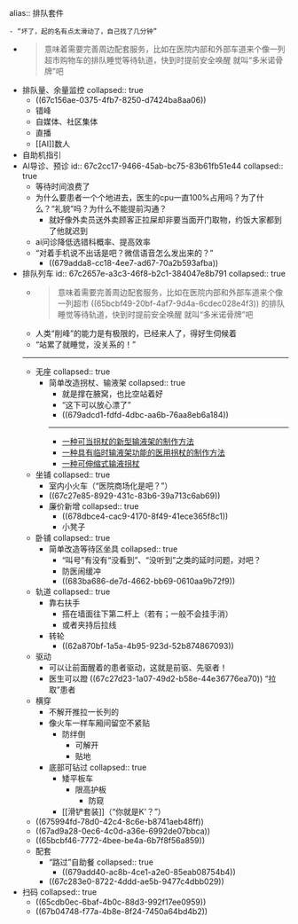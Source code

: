 alias:: 排队套件

	- “坏了，起的名有点太滑动了，自己找了几分钟”
- >意味着需要完善周边配套服务，比如在医院内部和外部车道来个像一列超市购物车的排队睡觉等待轨道，快到时提前安全唤醒
  就叫“多米诺骨牌”吧
- 排队量、余量监控
  collapsed:: true
	- ((67c156ae-0375-4fb7-8250-d7424ba8aa06))
	- 错峰
	- 自媒体、社区集体
	- 直播
	- [[AI]]数人
- 自助机指引
- AI导诊、预诊
  id:: 67c2cc17-9466-45ab-bc75-83b61fb51e44
  collapsed:: true
	- 等待时间浪费了
	- 为什么要患者一个个地进去，医生的cpu一直100%占用吗？为了什么？“礼貌”吗？为什么不能提前沟通？
		- 就好像外卖员送外卖顾客正拉屎却非要当面开门取物，约饭大家都到了他就迟到
	- ai问诊降低选错科概率、提高效率
	- “对着手机说不出话是吧？微信语音怎么发出来的？”
		- ((679adda8-cc18-4ee7-ad67-70a2b593afba))
- 排队列车
  id:: 67c2657e-a3c3-46f8-b2c1-384047e8b791
  collapsed:: true
	- >意味着需要完善周边配套服务，比如在医院内部和外部车道来个像一列超市 ((65bcbf49-20bf-4af7-9d4a-6cdec028e4f3)) 的排队睡觉等待轨道，快到时提前安全唤醒
	  就叫“多米诺骨牌”吧
	- 人类“削峰”的能力是有极限的，已经来人了，得好生伺候着
	- “站累了就睡觉，没关系的！”
	- ---
	- 无座
	  collapsed:: true
		- 简单改造拐杖、输液架
		  collapsed:: true
			- 就是撑在腋窝，也比空站着好
			- “这下可以放心漂了”
			- ((679adcd1-fdfd-4dbc-aa6b-76aa8eb6a184))
			- ---
			- [一种可当拐杖的新型输液架的制作方法](https://www.xjishu.com/zhuanli/05/201921795223.html)
			- [一种具有临时输液架功能的医用拐杖的制作方法](https://www.xjishu.com/zhuanli/05/202122566846.html)
			- [一种可伸缩式输液拐杖](https://www.xjishu.com/zhuanli/05/202321780329.html)
	- 坐铺
	  collapsed:: true
		- 室内小火车（“医院商场化是吧？”）
		- ((67c27e85-8929-431c-83b6-39a713c6ab69))
		- 廉价新增
		  collapsed:: true
			- ((678dbce4-cac9-4170-8f49-41ece365f8c1))
			- 小凳子
	- 卧铺
	  collapsed:: true
		- 简单改造等待区坐具
		  collapsed:: true
			- “叫号”有没有“没看到”、“没听到”之类的延时问题，对吧？
			- 防医闹缓冲
			- ((683ba686-de7d-4662-bb69-0610aa9b72f9))
	- 轨道
	  collapsed:: true
		- 靠右扶手
			- 搭在墙面往下第二杆上（若有；一般不会挂手消）
			- 或者夹持后拉线
		- 转轮
			- ((62a870bf-1a5a-4b95-923d-52b874867093))
	- 驱动
		- 可以让前面醒着的患者驱动，这就是前驱、先驱者！
		- 医生可以蹬 ((67c27d23-1a07-49d2-b58e-44e36776ea70)) “拉取”患者
	- 横穿
		- 不解开推拉一长列的
		- 像火车一样车厢间留空不紧贴
			- 防绊倒
				- 可解开
				- 贴地
		- 底部可钻过
		  collapsed:: true
			- 矮平板车
				- 限高护板
					- 防窥
			- [[滑铲套装]]（“你就是K'？”）
	- ((675994fd-78d0-42c4-8c6e-b8741aeb48ff))
	- ((67ad9a28-0ec6-4c0d-a36e-6992de07bbca))
	- ((65bcbf46-7772-4bee-be4a-6b7f8f56a859))
	- 配套
		- “路过”自助餐
		  collapsed:: true
			- ((679add40-ac8b-4ce1-a2e0-85eab08754b4))
		- ((67c283e0-8722-4ddd-ae5b-9477c4dbb029))
- 扫码
  collapsed:: true
	- ((65cdb0ec-6baf-4b0c-88d3-992f17ee0959))
	- ((67b04748-f77a-4b8e-8f24-7450a64bd4b2))